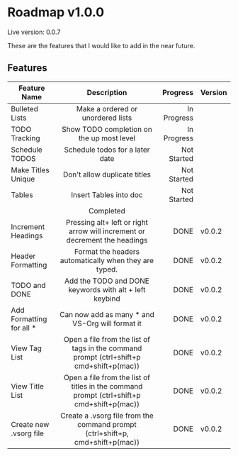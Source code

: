 # Roadmap v1.0.0

Live version: 0.0.7

These are the features that I would like to add in the near future.

## Features

| Feature Name              |                                        Description                                        |    Progress | Version |
| ------------------------- | :---------------------------------------------------------------------------------------: | ----------: | ------- |
| Bulleted Lists            |                             Make a ordered or unordered lists                             | In Progress |         |
| TODO Tracking             |                         Show TODO completion on the up most level                         | In Progress |         |
| Schedule TODOS            |                              Schedule todos for a later date                              | Not Started |         |
| Make Titles Unique        |                               Don't allow duplicate titles                                | Not Started |         |
| Tables                    |                                  Insert Tables into doc                                   | Not Started |         |
|                           |                                         Completed                                         |             |         |
| Increment Headings        |        Pressing alt+ left or right arrow will increment or decrement the headings         |        DONE | v0.0.2  |
| Header Formatting         |                   Format the headers automatically when they are typed.                   |        DONE | v0.0.2  |
| TODO and DONE             |                  Add the TODO and DONE keywords with alt + left keybind                   |        DONE | v0.0.2  |
| Add Formatting for all \* |                     Can now add as many \* and VS-Org will format it                      |        DONE | v0.0.2  |
| View Tag List             |  Open a file from the list of tags in the command prompt (ctrl+shift+p cmd+shift+p(mac))  |        DONE | v0.0.2  |
| View Title List           | Open a file from the list of titles in the command prompt (ctrl+shift+p cmd+shift+p(mac)) |        DONE | v0.0.2  |
| Create new .vsorg file    |       Create a .vsorg file from the command prompt (ctrl+shift+p, cmd+shift+p(mac))       |        DONE | v0.0.2  |
